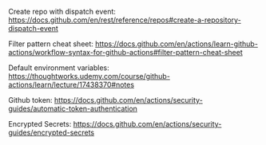 Create repo with dispatch event: https://docs.github.com/en/rest/reference/repos#create-a-repository-dispatch-event

Filter pattern cheat sheet: https://docs.github.com/en/actions/learn-github-actions/workflow-syntax-for-github-actions#filter-pattern-cheat-sheet

Default environment variables: https://thoughtworks.udemy.com/course/github-actions/learn/lecture/17438370#notes

Github token: https://docs.github.com/en/actions/security-guides/automatic-token-authentication

Encrypted Secrets: https://docs.github.com/en/actions/security-guides/encrypted-secrets
